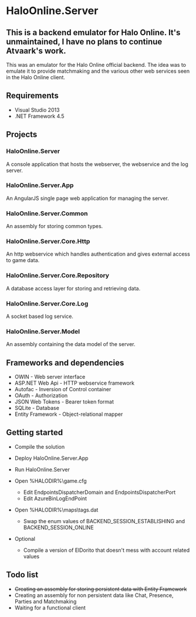 # HaloOnline.Server

## This is a backend emulator for Halo Online. It's unmaintained, I have no plans to continue Atvaark's work.

This was an emulator for the Halo Online official backend. The idea was to emulate it to provide matchmaking and the various other web services seen in the Halo Online client.

## Requirements
* Visual Studio 2013
* .NET Framework 4.5

## Projects

### HaloOnline.Server
A console application that hosts the webserver, the webservice and the log server.

### HaloOnline.Server.App
An AngularJS single page web application for managing the server.

### HaloOnline.Server.Common
An assembly for storing common types.

### HaloOnline.Server.Core.Http
An http webservice which handles authentication and gives external access to game data.

### HaloOnline.Server.Core.Repository
A database access layer for storing and retrieving data.

### HaloOnline.Server.Core.Log
A socket based log service.

### HaloOnline.Server.Model
An assembly containing the data model of the server.

## Frameworks and dependencies
* OWIN - Web server interface
* ASP.NET Web Api - HTTP webservice framework
* Autofac - Inversion of Control container
* OAuth - Authorization
* JSON Web Tokens - Bearer token format
* SQLite - Database
* Entity Framework - Object-relational mapper

## Getting started

* Compile the solution
* Deploy HaloOnline.Server.App
* Run HaloOnline.Server
* Open %HALODIR%\game.cfg
  * Edit EndpointsDispatcherDomain and EndpointsDispatcherPort
  * Edit AzureBinLogEndPoint
* Open %HALODIR%\maps\tags.dat
  * Swap the enum values of BACKEND_SESSION_ESTABLISHING and BACKEND_SESSION_ONLINE
  
* Optional
  * Compile a version of ElDorito that doesn't mess with account related values

## Todo list

* ~~Creating an assembly for storing persistent data with Entity Framework~~
* Creating an assembly for non persistent data like Chat, Presence, Parties and Matchmaking
* Waiting for a functional client
